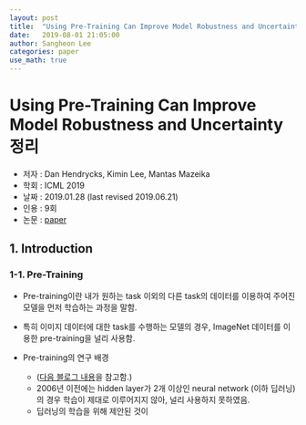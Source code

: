 ```yaml
---
layout: post
title:  "Using Pre-Training Can Improve Model Robustness and Uncertainty 정리"
date:   2019-08-01 21:05:00
author: Sangheon Lee
categories: paper
use_math: true
---
```


# Using Pre-Training Can Improve Model Robustness and Uncertainty 정리
- 저자 : Dan Hendrycks, Kimin Lee, Mantas Mazeika
- 학회 : ICML 2019
- 날짜 : 2019.01.28 (last revised 2019.06.21)
- 인용 : 9회
- 논문 : [paper](https://arxiv.org/pdf/1901.09960.pdf)

## 1. Introduction
### 1-1. Pre-Training
- Pre-training이란 내가 원하는 task 이외의 다른 task의 데이터를 이용하여 주어진 모델을 먼저 학습하는 과정을 말함.
- 특히 이미지 데이터에 대한 task를 수행하는 모델의 경우, ImageNet 데이터를 이용한 pre-training을 널리 사용함.

- Pre-training의 연구 배경
  - ([다음 블로그 내용](https://m.blog.naver.com/PostView.nhn?blogId=laonple&logNo=220884698923&proxyReferer=https%3A%2F%2Fwww.google.com%2F)을 참고함.)
  - 2006년 이전에는 hidden layer가 2개 이상인 neural network (이하 딥러닝) 의 경우 학습이 제대로 이루어지지 않아, 널리 사용하지 못하였음.
  - 딥러닝의 학습을 위해 제안된 것이
